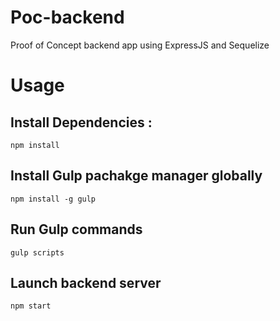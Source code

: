 # Poc-backend
Proof of Concept backend app using ExpressJS and Sequelize

# Usage
## Install Dependencies : 
`npm install`

## Install Gulp pachakge manager globally
`npm install -g gulp`

## Run Gulp commands
`gulp scripts`

## Launch backend server
`npm start`
